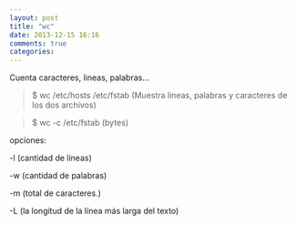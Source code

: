 ```yaml
---
layout: post
title: "wc"
date: 2013-12-15 16:16
comments: true
categories: 
---
```

Cuenta caracteres, lineas, palabras...

>$ wc /etc/hosts /etc/fstab (Muestra lineas, palabras y caracteres de los dos archivos)

>$ wc -c /etc/fstab (bytes)

opciones:

-l (cantidad de líneas)

-w (cantidad de palabras)

-m (total de caracteres.)

-L (la longitud de la línea más larga del texto)

